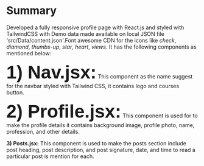 # Summary

Developed a fully responsive profile page with React.js and styled with TailwindCSS with Demo data made available on local JSON file 'src/Data/content.json'.Font awesome CDN for the icons like *check*, *diamond*, *thumbs-up*, *star*, *heart*, *views*. It has the following components as mentioned below:  

  
<font size="20" face="Arial">**1) Nav.jsx:**</font> This component as the name suggest for the navbar styled with Tailwind CSS, it contains logo and courses button.  
  
<font size="20" face="Arial">**2) Profile.jsx:**</font> This component is used for to make the profile details it contains background image, profile photo, name, profession, and other details.  
  
**3) Posts.jsx:** This component is used to make the posts section include post heading, post description, and post signature, date, and time to read a particular post is mention for each.
